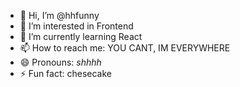 - 👋 Hi, I’m @hhfunny
- 👀 I’m interested in Frontend
- 🌱 I’m currently learning React
- 📫 How to reach me: YOU CANT, IM EVERYWHERE
- 😄 Pronouns: *shhhh*
- ⚡ Fun fact: chesecake

<!---
hhfunny/hhfunny is a ✨ special ✨ repository because its `README.md` (this file) appears on your GitHub profile.
You can click the Preview link to take a look at your changes.
--->
